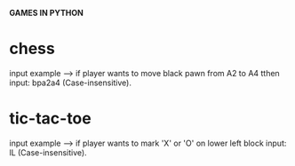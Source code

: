 **GAMES IN PYTHON**


# chess
input example --> if player wants to move black pawn from A2 to A4 tthen input: bpa2a4 (Case-insensitive).

# tic-tac-toe
input example --> if player wants to mark 'X' or 'O' on lower left block input: lL (Case-insensitive).
